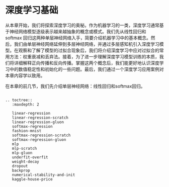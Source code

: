 # 深度学习基础

从本章开始，我们将探索深度学习的奥秘。作为机器学习的一类，深度学习通常基于神经网络模型逐级表示越来越抽象的概念或模式。我们先从线性回归和 softmax 回归这两种单层神经网络入手，简要介绍机器学习中的基本概念。然后，我们由单层神经网络延伸到多层神经网络，并通过多层感知机引入深度学习模型。在观察和了解了模型的过拟合现象后，我们将介绍深度学习中应对过拟合的常用方法：权重衰减和丢弃法。接着，为了进一步理解深度学习模型训练的本质，我们将详细解释正向传播和反向传播。掌握这两个概念后，我们能更好地认识深度学习中的数值稳定性和初始化的一些问题。最后，我们通过一个深度学习应用案例对本章内容学以致用。

在本章的前几节，我们先介绍单层神经网络：线性回归和softmax回归。

```eval_rst

.. toctree::
   :maxdepth: 2

   linear-regression
   linear-regression-scratch
   linear-regression-gluon
   softmax-regression
   fashion-mnist
   softmax-regression-scratch
   softmax-regression-gluon
   mlp
   mlp-scratch
   mlp-gluon
   underfit-overfit
   weight-decay
   dropout
   backprop
   numerical-stability-and-init
   kaggle-house-price

```




